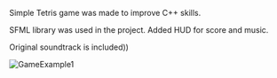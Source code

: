 Simple Tetris game was made to improve C++ skills.

SFML library was used in the project. Added HUD for score and music.

Original soundtrack is included))


![GameExample1](https://user-images.githubusercontent.com/88842047/191764741-d88b6c80-2a1a-4fdd-b8a3-639c1a6c50b6.jpg)
